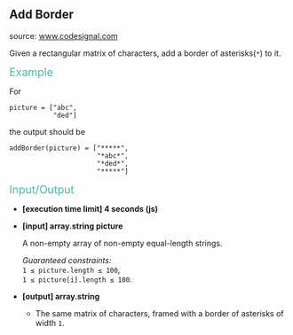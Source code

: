 <h2>Add Border</h2>
<p>source: <a href="https://www.codesignal.com">www.codesignal.com</a></p>
<div class="markdown"><p>Given a rectangular matrix of characters, add a border of asterisks(<code>*</code>) to it.</p>
<p><span style="color:#44BFA3;font-size:1.4em">Example</span></p>
<p>For</p>
<pre><code>picture = ["abc",
           "ded"]
</code></pre>
<p>the output should be</p>
<pre><code>addBorder(picture) = ["*****",
                      "*abc*",
                      "*ded*",
                      "*****"]
</code></pre>
<p><span style="color:#44BFA3;font-size:1.4em">Input/Output</span></p>
<ul>
<li>
<p><strong>[execution time limit] 4 seconds (js)</strong></p>
</li>
<li>
<p><strong>[input] array.string picture</strong></p>
<p>A non-empty array of non-empty equal-length strings.</p>
<p><em>Guaranteed constraints:</em><br>
<code>1 ≤ picture.length ≤ 100</code>,<br>
<code>1 ≤ picture[i].length ≤ 100</code>.</p>
</li>
<li>
<p><strong>[output] array.string</strong></p>
<ul>
<li>The same matrix of characters, framed with a border of asterisks of width <code>1</code>.</li>
</ul>
</li>
</ul>
</div>

